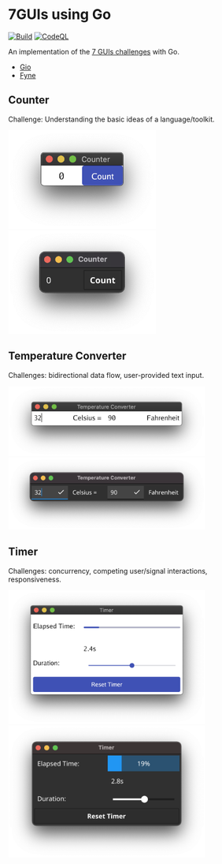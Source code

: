 # 7GUIs using Go

[![Build](https://github.com/iwaltgen/7guis-go/actions/workflows/build.yml/badge.svg)](https://github.com/iwaltgen/7guis-go/actions/workflows/build.yml)
[![CodeQL](https://github.com/iwaltgen/7guis-go/actions/workflows/code-ql.yml/badge.svg)](https://github.com/iwaltgen/7guis-go/actions/workflows/code-ql.yml)

An implementation of the [7 GUIs challenges](https://eugenkiss.github.io/7guis/) with Go.

- [Gio](https://gioui.org/)
- [Fyne](https://fyne.io)

## Counter

Challenge: Understanding the basic ideas of a language/toolkit.

<span>
  <img src="gio/image/counter.png" width="300" alt="gio" />
  <img src="fyne/image/counter.png" width="300" alt="fyne" />
</span>

## Temperature Converter

Challenges: bidirectional data flow, user-provided text input.

<span>
  <img src="gio/image/temperature-converter.png" width="400" alt="gio" />
  <img src="fyne/image/temperature-converter.png" width="400" alt="fyne" />
</span>

## Timer

Challenges: concurrency, competing user/signal interactions, responsiveness.

<span>
  <img src="gio/image/timer.png" width="400" alt="gio" />
  <img src="fyne/image/timer.png" width="400" alt="fyne" />
</span>
